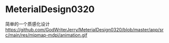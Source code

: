 # MeterialDesign0320
简单的一个质感化设计
https://github.com/GodWriterJerry/MeterialDesign0320/blob/master/app/src/main/res/mipmap-mdpi/animation.gif

